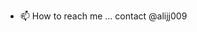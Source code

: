 - 📫 How to reach me ... contact @alijj009


<!---
nimauav/nimauav is a ✨ special ✨ repository because its `README.md` (this file) appears on your GitHub profile.
You can click the Preview link to take a look at your changes.
--->
